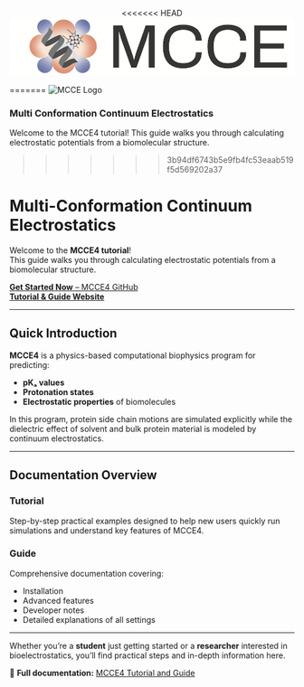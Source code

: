 <p align="center">
<<<<<<< HEAD
  <img src="docs/images/mcce_logo1.png" alt="MCCE Logo" style="max-width: 100%; height: auto;">
</p>
=======
  <img src="{{ '/docs/images/mcce_logo1.png' | relative_url }}" alt="MCCE Logo" style="max-width: 100%; height: auto;">
</p>

### Multi Conformation Continuum Electrostatics
Welcome to the MCCE4 tutorial! This guide walks you through calculating electrostatic potentials from a biomolecular structure.
>>>>>>> 3b94df6743b5e9fb4fc53eaab519f5d569202a37

# Multi-Conformation Continuum Electrostatics

Welcome to the **MCCE4 tutorial**!  
This guide walks you through calculating electrostatic potentials from a biomolecular structure.

[**Get Started Now** – MCCE4 GitHub](https://github.com/GunnerLab/MCCE4-Alpha)  
[**Tutorial & Guide Website**](https://gunnerlab.github.io/mcce4_tutorial/)

---

## **Quick Introduction**

**MCCE4** is a physics-based computational biophysics program for predicting:

- **pKₐ values**
- **Protonation states**
- **Electrostatic properties** of biomolecules

In this program, protein side chain motions are simulated explicitly while the dielectric effect of solvent and bulk protein material is modeled by continuum electrostatics.

---

## **Documentation Overview**

### **Tutorial**
Step-by-step practical examples designed to help new users quickly run simulations and understand key features of MCCE4.

### **Guide**
Comprehensive documentation covering:
- Installation
- Advanced features
- Developer notes
- Detailed explanations of all settings

---

Whether you’re a **student** just getting started or a **researcher** interested in bioelectrostatics, you’ll find practical steps and in-depth information here.

📖 **Full documentation:** [MCCE4 Tutorial and Guide](https://gunnerlab.github.io/mcce4_tutorial/)

